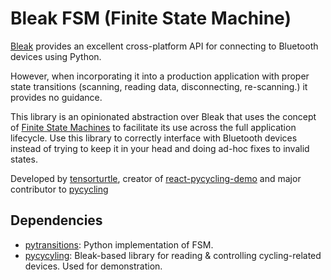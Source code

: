 # Bleak FSM (Finite State Machine)

[Bleak](https://github.com/hbldh/bleak) provides an excellent cross-platform API for connecting to Bluetooth devices using Python. 

However, when incorporating it into a production application with proper state transitions (scanning, reading data, disconnecting, re-scanning.) it provides no guidance.

This library is an opinionated abstraction over Bleak that uses the concept of [Finite State Machines](https://en.wikipedia.org/wiki/Finite-state_machine) to facilitate its use across the full application lifecycle. Use this library to correctly interface with Bluetooth devices instead of trying to keep it in your head and doing ad-hoc fixes to invalid states.

Developed by [tensorturtle](https://github.com/tensorturtle), creator of [react-pycycling-demo](https://github.com/tensorturtle/react-pycycling-demo) and major contributor to [pycycling](https://github.com/zacharyedwardbull/pycycling)

## Dependencies
+ [pytransitions](https://github.com/pytransitions/transitions/tree/master): Python implementation of FSM.
+ [pycycyling](https://github.com/zacharyedwardbull/pycycling): Bleak-based library for reading & controlling cycling-related devices. Used for demonstration.
